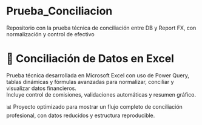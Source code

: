 # Prueba_Conciliacion
Repositorio con la prueba técnica de conciliación entre DB  y Report FX, con normalización y control de efectivo 
# 🧾 Conciliación de Datos en Excel

Prueba técnica desarrollada en Microsoft Excel con uso de Power Query, tablas dinámicas y fórmulas avanzadas para normalizar, conciliar y visualizar datos financieros.  
Incluye control de comisiones, validaciones automáticas y resumen gráfico.

📊 Proyecto optimizado para mostrar un flujo completo de conciliación profesional, con datos reducidos y estructura reproducible.

